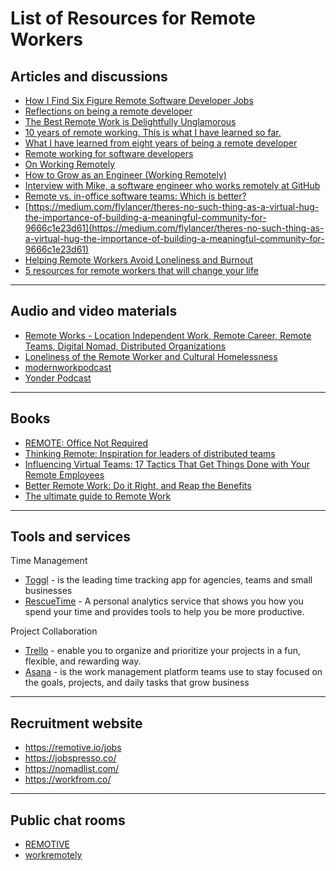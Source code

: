 List of Resources for Remote Workers
=========================
Articles and discussions
-------------------------

* [How I Find Six Figure Remote Software Developer Jobs](https://dev.to/colinmtech/how-i-find-six-figure-remote-software-developer-jobs-23jd)
* [Reflections on being a remote developer](https://medium.freecodecamp.org/reflections-on-being-a-remote-developer-757465ed1e9e)
* [The Best Remote Work is Delightfully Unglamorous](https://dev.to/ben/the-best-remote-work-is-delightfully-unglamorous-4h5f)
* [10 years of remote working. This is what I have learned so far.](https://dev.to/mpermar/10-years-of-remote-working-this-is-what-i-have-learned-so-far-21l9)
* [What I have learned from eight years of being a remote developer](https://dev.to/ivancrneto/what-i-have-learned-from-eight-years-of-being-a-remote-developer-3eob)
* [Remote working for software developers](https://flaviocopes.com/remote-work-developer/)
* [On Working Remotely](https://blog.codinghorror.com/on-working-remotely/)
* [How to Grow as an Engineer (Working Remotely)](https://open.nytimes.com/how-to-grow-as-an-engineer-working-remotely-3baff8211f3e)
* [Interview with Mike, a software engineer who works remotely at GitHub](https://remotehabits.com/interview/interview-with-mike-a-software-engineer-who-works-remotely-at-github/)
* [Remote vs. in-office software teams: Which is better?](https://techbeacon.com/app-dev-testing/remote-vs-office-software-teams-which-better)
* [https://medium.com/flylancer/theres-no-such-thing-as-a-virtual-hug-the-importance-of-building-a-meaningful-community-for-9666c1e23d61](https://medium.com/flylancer/theres-no-such-thing-as-a-virtual-hug-the-importance-of-building-a-meaningful-community-for-9666c1e23d61)
* [Helping Remote Workers Avoid Loneliness and Burnout](https://hbr.org/2018/11/helping-remote-workers-avoid-loneliness-and-burnout)
* [5 resources for remote workers that will change your life](https://medium.com/devslopes-blog/5-resources-for-remote-workers-that-will-change-your-life-9dcf2a48c9bb)

------------------------
Audio and video materials
------------------------
* [Remote Works - Location Independent Work, Remote Career, Remote Teams, Digital Nomad, Distributed Organizations](https://www.stitcher.com/podcast/cultivate-now/remote-works/)
* [Loneliness of the Remote Worker and Cultural Homelessness](https://www.virtualnotdistant.com/podcasts/loneliness-of-remote)
* [modernworkpodcast](https://www.modernworkpodcast.com/episodes/)
* [Yonder Podcast](https://itunes.apple.com/us/podcast/yonder/id1139304486?mt=2)

------------------------
Books
------------------------
* [REMOTE: Office Not Required](https://basecamp.com/books/remote)
* [Thinking Remote: Inspiration for leaders of distributed teams](https://www.amazon.co.uk/Thinking-Remote-Inspiration-leaders-distributed-ebook/dp/B07LDFGVR8)
* [Influencing Virtual Teams: 17 Tactics That Get Things Done with Your Remote Employees](https://www.amazon.com/Influencing-Virtual-Teams-Tactics-Employees-ebook/dp/B00LGWDGG6)
* [Better Remote Work: Do it Right, and Reap the Benefits](https://www.amazon.com/Better-Remote-Work-Right-Benefits/dp/1631928708)
* [The ultimate guide to Remote Work](https://zapier.com/learn/remote-work/)
------------------------
Tools and services
------------------------
Time Management
* [Toggl](https://toggl.com/) - is the leading time tracking app for agencies, teams and small businesses
* [RescueTime](https://www.rescuetime.com) - A personal analytics service that shows you how you spend your time and provides tools to help you be more productive.

Project Collaboration
* [Trello](https://trello.com/en) - enable you to organize and prioritize your projects in a fun, flexible, and rewarding way.
* [Asana](https://asana.com/) - is the work management platform teams use to stay focused on the goals, projects, and daily tasks that grow business

------------------------
Recruitment website
------------------------
* https://remotive.io/jobs
* https://jobspresso.co/
* https://nomadlist.com/
* https://workfrom.co/

------------------------
Public chat rooms
------------------------
* [REMOTIVE](https://remotive.io/community/)
* [workremotely](https://joinworkremotely.com/)

